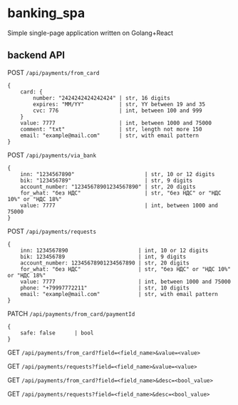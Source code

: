 # banking_spa
Simple single-page application written on Golang+React

## backend API
POST `/api/payments/from_card`
```
{
    card: {
        number: "2424242424242424" | str, 16 digits
        expires: "MM/YY"           | str, YY between 19 and 35
        cvc: 776                   | int, between 100 and 999
    }
    value: 7777                    | int, between 1000 and 75000
    comment: "txt"                 | str, length not more 150
    email: "example@mail.com"      | str, with email pattern
}
```

POST `/api/payments/via_bank`
```
{
    inn: "1234567890"                      | str, 10 or 12 digits
    bik: "123456789"                       | str, 9 digits
    account_number: "12345678901234567890" | str, 20 digits
    for_what: "без НДС"                    | str, "без НДС" or "НДС 10%" or "НДС 18%"
    value: 7777                            | int, between 1000 and 75000
}
```

POST `/api/payments/requests`
```
{
    inn: 1234567890                      | int, 10 or 12 digits
    bik: 123456789                       | int, 9 digits
    account_number: 12345678901234567890 | str, 20 digits
    for_what: "без НДС"                  | str, "без НДС" or "НДС 10%" or "НДС 18%"
    value: 7777                          | int, between 1000 and 75000
    phone: "+79997772211"                | str, 10 digits
    email: "example@mail.com"            | str, with email pattern
}
```

PATCH `/api/payments/from_card/paymentId`
```
{
    safe: false      | bool
}
```

GET `/api/payments/from_card?field=<field_name>&value=<value>`

GET `/api/payments/requests?field=<field_name>&value=<value>`

GET `/api/payments/from_card?field=<field_name>&desc=<bool_value>`

GET `/api/payments/requests?field=<field_name>&desc=<bool_value>`